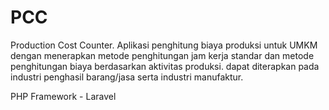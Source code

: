 # PCC
Production Cost Counter. Aplikasi penghitung biaya produksi untuk UMKM dengan menerapkan metode penghitungan jam kerja standar dan metode penghitungan biaya berdasarkan aktivitas produksi. dapat diterapkan pada industri penghasil barang/jasa serta industri manufaktur. 

PHP Framework - Laravel 
